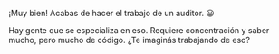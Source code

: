 ¡Muy bien! Acabas de hacer el trabajo de un auditor. :grinning:

Hay gente que se especializa en eso. Requiere concentración y saber mucho, pero mucho de código. ¿Te imaginás trabajando de eso? 